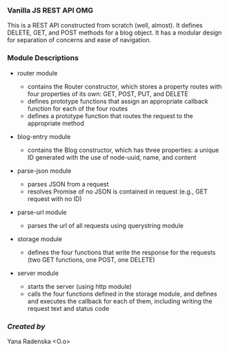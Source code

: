 ### Vanilla JS REST API OMG

This is a REST API constructed from scratch (well, almost). It defines DELETE, GET, and POST methods for a blog object. It has a modular design for separation of concerns and ease of navigation.

### Module Descriptions

* router module
  - contains the Router constructor, which stores a property routes with four properties of its own: GET, POST, PUT, and DELETE
  - defines prototype functions that assign an appropriate callback function for each of the four routes
  - defines a prototype function that routes the request to the appropriate method

* blog-entry module
  - contains the Blog constructor, which has three properties: a unique ID generated with the use of node-uuid, name, and content

* parse-json module
  - parses JSON from a request
  - resolves Promise of no JSON is contained in request (e.g., GET request with no ID)

* parse-url module
  - parses the url of all requests using querystring module

* storage module
  - defines the four functions that write the response for the requests (two GET functions, one POST, one DELETE)

* server module
  - starts the server (using http module)
  - calls the four functions defined in the storage module, and defines and executes the callback for each of them, including writing the request text and status code


### _Created by_

Yana Radenska <O.o>
